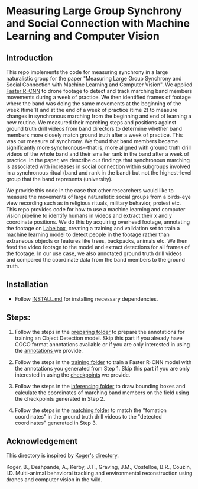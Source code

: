 
# Measuring Large Group Synchrony and Social Connection with Machine Learning and Computer Vision

## Introduction

This repo implements the code for measuring synchrony in a large naturalistic group for the paper "Measuring Large Group Synchrony and Social Connection with Machine Learning and Computer Vision". We applied <a href="https://arxiv.org/abs/1506.01497">Faster R-CNN</a> to drone footage to detect and track marching band members movements during a week of practice. We then identified frames of footage where the band was doing the same movements at the beginning of the week (time 1) and at the end of a week of practice (time 2) to measure changes in synchronous marching from the beginning and end of learning a new routine. We measured their marching steps and positions against ground truth drill videos from band directors to determine whether band members more closely match ground truth after a week of practice. This was our measure of synchrony. We found that band members became significantly more synchronous--that is, more aligned with ground truth drill videos of the whole band and their smaller rank in the band after a week of practice. In the paper, we describe our findings that synchronous marching is associated with increases in social connection within subgroups involved in a synchronous ritual (band and rank in the band) but not the highest-level group that the band represents (university). 

We provide this code in the case that other researchers would like to measure the movements of large naturalistic social groups from a birds-eye view recording such as in religious rituals, military behavior, protest etc. This repo provides code for how to use a machine learning and computer vision pipeline to identify humans in videos and extract their x and y coordinate positions. We do this by acquiring overhead footage, annotating the footage on <a href="https://labelbox.com">Labelbox</a>, creating a training and validation set to train a machine learning model to detect people in the footage rather than extraneous objects or features like trees, backpacks, animals etc. We then feed the video footage to the model and extract detections for all frames of the footage. In our use case, we also annotated ground truth drill videos and compared the coordinate data from the band members to the ground truth. 


## Installation

* Follow [INSTALL.md](INSTALL.md) for installing necessary dependencies.

## Steps:

1. Follow the steps in the [preparing folder](preparing/README.md) to prepare the annotations for training an Object Detection model. Skip this part if you already have COCO format annotations available or if you are only interested in using the <a href="https://drive.google.com/drive/folders/1-4e4OFroElRJWsfvat0vwKg6IGRk9BHP"> annotations </a> we provide.

2. Follow the steps in the [training folder](training/README.md) to train a Faster R-CNN model with the annotations you generated from Step 1. Skip this part if you are only interested in using the <a href="https://drive.google.com/drive/folders/1-4e4OFroElRJWsfvat0vwKg6IGRk9BHP"> checkpoints</a> we provide.

3. Follow the steps in the [inferencing folder](inferencing/README.md) to draw bounding boxes and calculate the coordinates of marching band members on the field using the checkpoints generated in Step 2.

4. Follow the steps in the [matching folder](matching/README.md) to match the "fomation coordinates" in the ground truth drill videos to the "detected coordinates" generated in Step 3.

## Acknowledgement

This directory is inspired by <a href = "https://github.com/benkoger/overhead-video-worked-examples"> Koger's  directory</a>.

Koger, B., Deshpande, A., Kerby, J.T., Graving, J.M., Costelloe, B.R., Couzin, I.D. Multi-animal behavioral tracking and environmental reconstruction using drones and computer vision in the wild.
